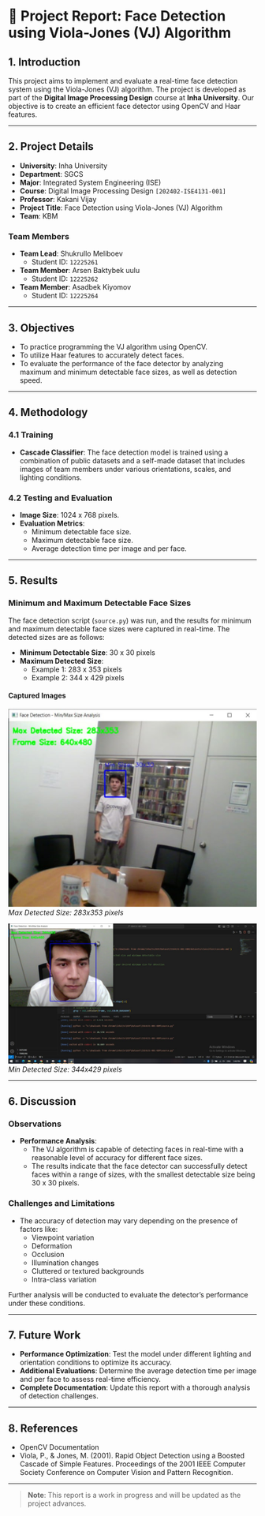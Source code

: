 # 📄 Project Report: Face Detection using Viola-Jones (VJ) Algorithm

## 1. Introduction
This project aims to implement and evaluate a real-time face detection system using the Viola-Jones (VJ) algorithm. The project is developed as part of the **Digital Image Processing Design** course at **Inha University**. Our objective is to create an efficient face detector using OpenCV and Haar features.

---

## 2. Project Details
- **University**: Inha University
- **Department**: SGCS
- **Major**: Integrated System Engineering (ISE)
- **Course**: Digital Image Processing Design `[202402-ISE4131-001]`
- **Professor**: Kakani Vijay
- **Project Title**: Face Detection using Viola-Jones (VJ) Algorithm
- **Team**: KBM

### Team Members
- **Team Lead**: Shukrullo Meliboev  
  - Student ID: `12225261`
- **Team Member**: Arsen Baktybek uulu  
  - Student ID: `12225262`
- **Team Member**: Asadbek Kiyomov  
  - Student ID: `12225264`

---

## 3. Objectives
- To practice programming the VJ algorithm using OpenCV.
- To utilize Haar features to accurately detect faces.
- To evaluate the performance of the face detector by analyzing maximum and minimum detectable face sizes, as well as detection speed.

---

## 4. Methodology

### 4.1 Training
- **Cascade Classifier**: The face detection model is trained using a combination of public datasets and a self-made dataset that includes images of team members under various orientations, scales, and lighting conditions.

### 4.2 Testing and Evaluation
- **Image Size**: 1024 x 768 pixels.
- **Evaluation Metrics**:
  - Minimum detectable face size.
  - Maximum detectable face size.
  - Average detection time per image and per face.

---

## 5. Results

### Minimum and Maximum Detectable Face Sizes
The face detection script (`source.py`) was run, and the results for minimum and maximum detectable face sizes were captured in real-time. The detected sizes are as follows:

- **Minimum Detectable Size**: 30 x 30 pixels
- **Maximum Detected Size**:
  - Example 1: 283 x 353 pixels
  - Example 2: 344 x 429 pixels

#### Captured Images
![Max and Min Size Detection - Example 1](images/max-detect-size.jpg)
*Max Detected Size: 283x353 pixels*

![Max and Min Size Detection - Example 2](images/min-detect-size.jpg)
*Min Detected Size: 344x429 pixels*

---

## 6. Discussion
### Observations
- **Performance Analysis**:
  - The VJ algorithm is capable of detecting faces in real-time with a reasonable level of accuracy for different face sizes.
  - The results indicate that the face detector can successfully detect faces within a range of sizes, with the smallest detectable size being 30 x 30 pixels.
  
### Challenges and Limitations
- The accuracy of detection may vary depending on the presence of factors like:
  - Viewpoint variation
  - Deformation
  - Occlusion
  - Illumination changes
  - Cluttered or textured backgrounds
  - Intra-class variation

Further analysis will be conducted to evaluate the detector’s performance under these conditions.

---

## 7. Future Work
- **Performance Optimization**: Test the model under different lighting and orientation conditions to optimize its accuracy.
- **Additional Evaluations**: Determine the average detection time per image and per face to assess real-time efficiency.
- **Complete Documentation**: Update this report with a thorough analysis of detection challenges.

---

## 8. References
- OpenCV Documentation
- Viola, P., & Jones, M. (2001). Rapid Object Detection using a Boosted Cascade of Simple Features. Proceedings of the 2001 IEEE Computer Society Conference on Computer Vision and Pattern Recognition.

---

> **Note**: This report is a work in progress and will be updated as the project advances.
